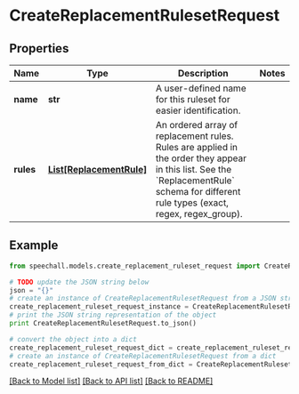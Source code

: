 # CreateReplacementRulesetRequest


## Properties
Name | Type | Description | Notes
------------ | ------------- | ------------- | -------------
**name** | **str** | A user-defined name for this ruleset for easier identification. | 
**rules** | [**List[ReplacementRule]**](ReplacementRule.md) | An ordered array of replacement rules. Rules are applied in the order they appear in this list. See the &#x60;ReplacementRule&#x60; schema for different rule types (exact, regex, regex_group). | 

## Example

```python
from speechall.models.create_replacement_ruleset_request import CreateReplacementRulesetRequest

# TODO update the JSON string below
json = "{}"
# create an instance of CreateReplacementRulesetRequest from a JSON string
create_replacement_ruleset_request_instance = CreateReplacementRulesetRequest.from_json(json)
# print the JSON string representation of the object
print CreateReplacementRulesetRequest.to_json()

# convert the object into a dict
create_replacement_ruleset_request_dict = create_replacement_ruleset_request_instance.to_dict()
# create an instance of CreateReplacementRulesetRequest from a dict
create_replacement_ruleset_request_from_dict = CreateReplacementRulesetRequest.from_dict(create_replacement_ruleset_request_dict)
```
[[Back to Model list]](../README.md#documentation-for-models) [[Back to API list]](../README.md#documentation-for-api-endpoints) [[Back to README]](../README.md)


